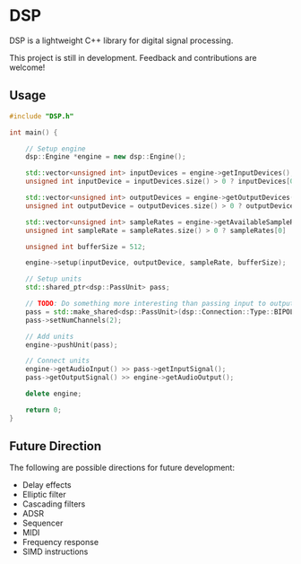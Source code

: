 # DSP

DSP is a lightweight C++ library for digital signal processing.

This project is still in development. Feedback and contributions are welcome!

## Usage

```cpp
#include "DSP.h"

int main() {

    // Setup engine
    dsp::Engine *engine = new dsp::Engine();

    std::vector<unsigned int> inputDevices = engine->getInputDevices();
    unsigned int inputDevice = inputDevices.size() > 0 ? inputDevices[0] : -1;

    std::vector<unsigned int> outputDevices = engine->getOutputDevices();
    unsigned int outputDevice = outputDevices.size() > 0 ? outputDevices[0] : -1;

    std::vector<unsigned int> sampleRates = engine->getAvailableSampleRates(inputDevice, outputDevice);
    unsigned int sampleRate = sampleRates.size() > 0 ? sampleRates[0] : 0;

    unsigned int bufferSize = 512;

    engine->setup(inputDevice, outputDevice, sampleRate, bufferSize);

    // Setup units
    std::shared_ptr<dsp::PassUnit> pass;

    // TODO: Do something more interesting than passing input to output
    pass = std::make_shared<dsp::PassUnit>(dsp::Connection::Type::BIPOLAR);
    pass->setNumChannels(2);

    // Add units
    engine->pushUnit(pass);

    // Connect units
    engine->getAudioInput() >> pass->getInputSignal();
    pass->getOutputSignal() >> engine->getAudioOutput();

    delete engine;

    return 0;
}
```

## Future Direction

The following are possible directions for future development:
- Delay effects
- Elliptic filter
- Cascading filters
- ADSR
- Sequencer
- MIDI
- Frequency response
- SIMD instructions
